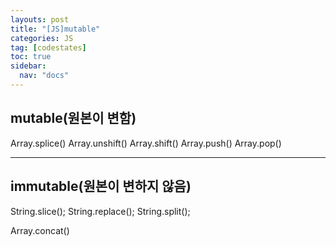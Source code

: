 ```yaml
---
layouts: post
title: "[JS]mutable"
categories: JS
tag: [codestates]
toc: true
sidebar:
  nav: "docs"
---
```


## mutable(원본이 변함)

Array.splice()
Array.unshift()
Array.shift()
Array.push()
Array.pop()

---

## immutable(원본이 변하지 않음)

String.slice();
String.replace();
String.split();

Array.concat()

